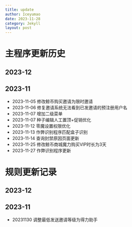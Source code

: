 ```yaml
---
title: update
author: Iceyumao   
date: 2023-11-28
category: Jekyll
layout: post
---
```

# 主程序更新历史
## 2023-12
## 2023-11
- 2023-11-05 修改鲸币购买邀请为限时邀请  
- 2023-11-06 修复邀请系统无法看到已发邀请的预注册用户名  
- 2023-11-07 增加二级菜单  
- 2023-11-07 种子编辑人工置顶+促销优化  
- 2023-11-12 零魔设置权限优化
- 2023-11-13 作弊识别程序匹配盒子识别  
- 2023-11-14 查询封禁原因页面更新  
- 2023-11-25 修改鲸币商城魔力购买VIP时长为3天
- 2023-11-27 作弊识别程序更新
# 规则更新记录
## 2023-12
## 2023-11
- 20231130 调整最低发送邀请等级为得力助手